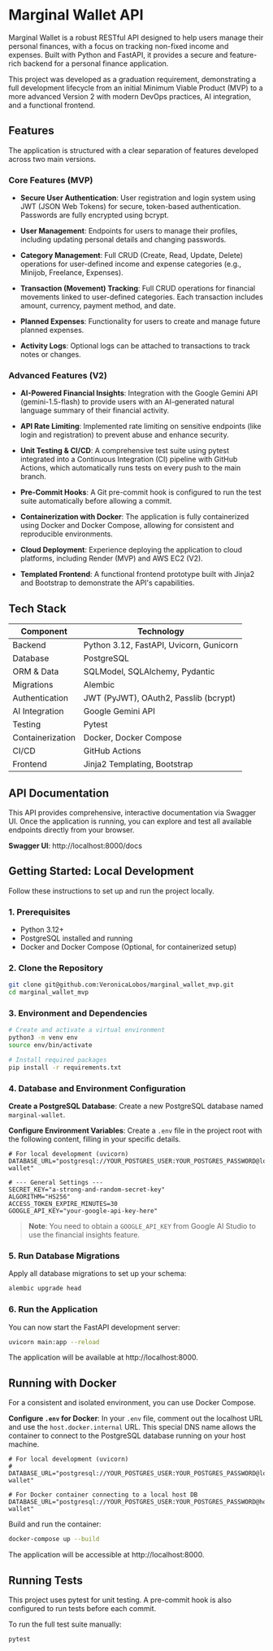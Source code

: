 # Marginal Wallet API

Marginal Wallet is a robust RESTful API designed to help users manage their personal finances, with a focus on tracking non-fixed income and expenses. Built with Python and FastAPI, it provides a secure and feature-rich backend for a personal finance application.

This project was developed as a graduation requirement, demonstrating a full development lifecycle from an initial Minimum Viable Product (MVP) to a more advanced Version 2 with modern DevOps practices, AI integration, and a functional frontend.

## Features

The application is structured with a clear separation of features developed across two main versions.

### Core Features (MVP)

- **Secure User Authentication**: User registration and login system using JWT (JSON Web Tokens) for secure, token-based authentication. Passwords are fully encrypted using bcrypt.

- **User Management**: Endpoints for users to manage their profiles, including updating personal details and changing passwords.

- **Category Management**: Full CRUD (Create, Read, Update, Delete) operations for user-defined income and expense categories (e.g., Minijob, Freelance, Expenses).

- **Transaction (Movement) Tracking**: Full CRUD operations for financial movements linked to user-defined categories. Each transaction includes amount, currency, payment method, and date.

- **Planned Expenses**: Functionality for users to create and manage future planned expenses.

- **Activity Logs**: Optional logs can be attached to transactions to track notes or changes.

### Advanced Features (V2)

- **AI-Powered Financial Insights**: Integration with the Google Gemini API (gemini-1.5-flash) to provide users with an AI-generated natural language summary of their financial activity.

- **API Rate Limiting**: Implemented rate limiting on sensitive endpoints (like login and registration) to prevent abuse and enhance security.

- **Unit Testing & CI/CD**: A comprehensive test suite using pytest integrated into a Continuous Integration (CI) pipeline with GitHub Actions, which automatically runs tests on every push to the main branch.

- **Pre-Commit Hooks**: A Git pre-commit hook is configured to run the test suite automatically before allowing a commit.

- **Containerization with Docker**: The application is fully containerized using Docker and Docker Compose, allowing for consistent and reproducible environments.

- **Cloud Deployment**: Experience deploying the application to cloud platforms, including Render (MVP) and AWS EC2 (V2).

- **Templated Frontend**: A functional frontend prototype built with Jinja2 and Bootstrap to demonstrate the API's capabilities.

## Tech Stack

| Component | Technology |
|-----------|-----------|
| Backend | Python 3.12, FastAPI, Uvicorn, Gunicorn |
| Database | PostgreSQL |
| ORM & Data | SQLModel, SQLAlchemy, Pydantic |
| Migrations | Alembic |
| Authentication | JWT (PyJWT), OAuth2, Passlib (bcrypt) |
| AI Integration | Google Gemini API |
| Testing | Pytest |
| Containerization | Docker, Docker Compose |
| CI/CD | GitHub Actions |
| Frontend | Jinja2 Templating, Bootstrap |

## API Documentation

This API provides comprehensive, interactive documentation via Swagger UI. Once the application is running, you can explore and test all available endpoints directly from your browser.

**Swagger UI**: http://localhost:8000/docs

## Getting Started: Local Development

Follow these instructions to set up and run the project locally.

### 1. Prerequisites

- Python 3.12+
- PostgreSQL installed and running
- Docker and Docker Compose (Optional, for containerized setup)

### 2. Clone the Repository

```bash
git clone git@github.com:VeronicaLobos/marginal_wallet_mvp.git
cd marginal_wallet_mvp
```

### 3. Environment and Dependencies

```bash
# Create and activate a virtual environment
python3 -m venv env
source env/bin/activate

# Install required packages
pip install -r requirements.txt
```

### 4. Database and Environment Configuration

**Create a PostgreSQL Database**: Create a new PostgreSQL database named `marginal-wallet`.

**Configure Environment Variables**: Create a `.env` file in the project root with the following content, filling in your specific details.

```env
# For local development (uvicorn)
DATABASE_URL="postgresql://YOUR_POSTGRES_USER:YOUR_POSTGRES_PASSWORD@localhost:5432/marginal-wallet"

# --- General Settings ---
SECRET_KEY="a-strong-and-random-secret-key"
ALGORITHM="HS256"
ACCESS_TOKEN_EXPIRE_MINUTES=30
GOOGLE_API_KEY="your-google-api-key-here"
```

> **Note**: You need to obtain a `GOOGLE_API_KEY` from Google AI Studio to use the financial insights feature.

### 5. Run Database Migrations

Apply all database migrations to set up your schema:

```bash
alembic upgrade head
```

### 6. Run the Application

You can now start the FastAPI development server:

```bash
uvicorn main:app --reload
```

The application will be available at http://localhost:8000.

## Running with Docker

For a consistent and isolated environment, you can use Docker Compose.

**Configure `.env` for Docker**: In your `.env` file, comment out the localhost URL and use the `host.docker.internal` URL. This special DNS name allows the container to connect to the PostgreSQL database running on your host machine.

```env
# For local development (uvicorn)
# DATABASE_URL="postgresql://YOUR_POSTGRES_USER:YOUR_POSTGRES_PASSWORD@localhost:5432/marginal-wallet"

# For Docker container connecting to a local host DB
DATABASE_URL="postgresql://YOUR_POSTGRES_USER:YOUR_POSTGRES_PASSWORD@host.docker.internal:5432/marginal-wallet"
```

Build and run the container:

```bash
docker-compose up --build
```

The application will be accessible at http://localhost:8000.

## Running Tests

This project uses pytest for unit testing. A pre-commit hook is also configured to run tests before each commit.

To run the full test suite manually:

```bash
pytest
```

